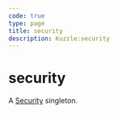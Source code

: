 ```yaml
---
code: true
type: page
title: security
description: Kuzzle:security
---
```


# security

A [Security](/sdk/php/3/core-classes/security) singleton.
